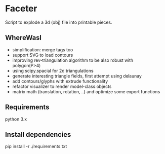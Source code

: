 # Faceter
Script to explode a 3d (obj) file into printable pieces.

## WhereWasI
* simplification: merge tags too
* support SVG to load contours 
* improving rev-triangulation algorithm to be also robust with polygon(P>4)
* using scipy.spacial for 2d triangulations 
* generate interesting triangle fields, first attempt using delaunay
* add contours/glyphs with extrude functionality
* refactor visualizer to render model-class objects
* matrix math (translation, rotation, ..) and optimize some export functions 

## Requirements
python 3.x

## Install dependencies
pip install -r ./requirements.txt
